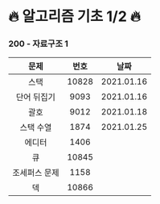# 🔥 알고리즘 기초 1/2 🔥

### 200 - 자료구조 1
| 문제  | 번호  | 날짜 | 
| :--: | :--: | :--: |
| 스택 | 10828 |   2021.01.16 | 
| 단어 뒤집기 | 9093 |   2021.01.16 | 
| 괄호 | 9012 |   2021.01.18 | 
| 스택 수열 | 1874 |   2021.01.25 | 
| 에디터 | 1406 |
| 큐 | 10845 |
| 조세퍼스 문제 | 1158 |
| 덱 | 10866 |

